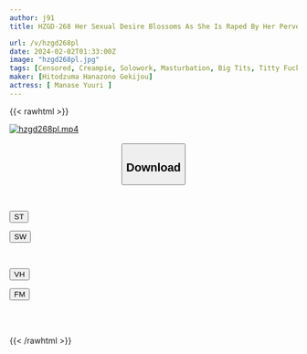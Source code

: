 ```yaml
---
author: j91
title: HZGD-268 Her Sexual Desire Blossoms As She Is Raped By Her Perverted Stepfather... Yuuri Aise Continues To Be Made To Cum And Has Fluids All Over Her Body During Sweaty, Muddy Intercourse

url: /v/hzgd268pl
date: 2024-02-02T01:33:00Z
image: "hzgd268pl.jpg"
tags: [Censored, Creampie, Solowork, Masturbation, Big Tits, Titty Fuck, Drama, Cuckold, Bride	]
maker: [Hitodzuma Hanazono Gekijou]
actress: [ Manase Yuuri ]
---
```



{{< rawhtml >}}

<div class="video" data-videoid="bZxRaY24KzFP0km">
    <a href="javascript:;">
        <img src="/v/hzgd268pl/hzgd268pl.jpg" width="WIDTH" height="HEIGHT" alt="hzgd268pl.mp4" loading="lazy">
    </a>
</div>

<script type="text/javascript" src="https://j91.asia/asset/on-demand-st.js"></script>

<br>
  <link rel="stylesheet" href="https://j91.asia/asset/bs5.css">
  
  <center>
  <button class="btn btn-primary" type="button" data-bs-toggle="collapse" data-bs-target=".multi-collapse" aria-expanded="false" aria-controls="multiCollapseExample1 multiCollapseExample2"><h2>Download</h2></button></center>
</p>
<div class="row">
  <div class="col">
    <div class="collapse multi-collapse" id="multiCollapseExample1">
      <div class="card card-body">
	      	      <br>
<div class="buttons">  
<p><a href="https://streamtape.to/v/bZxRaY24KzFP0km" target="_blank"><button class="btn-hover color-3"><i class="fa fa-download"></i> ST</button></a></p>
<p><a href="https://flaswish.com/41ri57dle8no" target="_blank"><button class="btn-hover color-2"><i class="fa fa-download"></i> SW</button></a></p></div>
    </div>
  </div>
</div>
  <div class="col">
    <div class="collapse multi-collapse" id="multiCollapseExample2">
      <div class="card card-body">
	      <br>
<div class="buttons">
<p><a href="https://vidhidepro.com/f/hg8gm68oanhf" target="_blank"><button class="btn-hover color-9"><i class="fa fa-download"></i> VH</button></a></p>
<p><a href="https://filemoon.sx/d/j9do10zppxei" target="_blank"><button class="btn-hover color-8"><i class="fa fa-download"></i> FM</button></a></p></div>
<br><br>
      </div>
    </div>
  </div>
</div>

{{< /rawhtml >}}